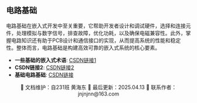 ## 电路基础

电路基础在嵌入式开发中至关重要，它帮助开发者设计和调试硬件，选择和连接元件，处理模拟与数字信号，排查故障，优化功耗，以及确保电磁兼容性。此外，掌握电路知识还有助于PCB设计和通信接口的实现，从而提高系统的性能和稳定性。整体而言，电路基础是构建高效可靠的嵌入式系统的核心要素。

- **一些基础的嵌入式术语**: [CSDN链接1](https://blog.csdn.net/2303_77749296/article/details/136688210?ops_request_misc=&request_id=&biz_id=102&utm_term=%E5%B5%8C%E5%85%A5%E5%BC%8F%E7%9A%84%E6%9C%AF%E8%AF%AD&utm_medium=distribute.pc_search_result.none-task-blog-2~all~sobaiduweb~default-0-136688210.142^v100^pc_search_result_base5&spm=1018.2226.3001.4187)
- **CSDN链接2**: [CSDN链接2](https://blog.csdn.net/qq_28576837/article/details/125132973?ops_request_misc=%257B%2522request%255Fid%2522%253A%2522B486F909-C424-4776-9A62-5EE4AF0FD476%2522%252C%2522scm%2522%253A%252220140713.130102334.pc%255Fall.%2522%257D&request_id=B486F909-C424-4776-9A62-5EE4AF0FD476&biz_id=0&utm_medium=distribute.pc_search_result.none-task-blog-2~all~first_rank_ecpm_v1~rank_v31_ecpm-1-125132973-null-null.142^v100^pc_search_result_base5&utm_term=%E5%B5%8C%E5%85%A5%E5%BC%8F%E7%9A%84%E5%AD%97%E6%AF%8D&spm=1018.2226.3001.4187)
- **基础电路基础**: [CSDN链接](https://blog.csdn.net/feihe0755/article/details/137080351#:~:text=-%20%E7%94%B5%E8%B7%AF%E5%9F%BA%E7%A1%80%E7%9F%A5%E8%AF%86)

<div align="center">
🎨 文档维护：自231班 黄海东 
📅 最后更新：2025.04.13  
📧 联系作者：jnjnjnn@163.com
</div>
